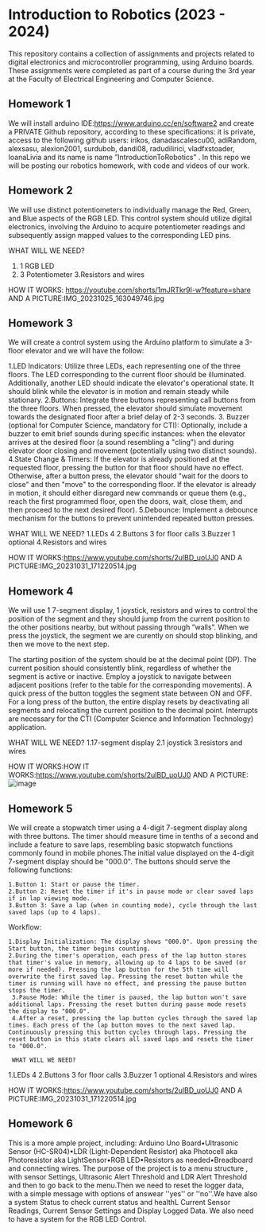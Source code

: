 # Introduction to Robotics (2023 - 2024)

This repository contains a collection of assignments and projects related to digital electronics and microcontroller programming,  using Arduino boards. These assignments were completed as part of a course  during the 3rd year at the Faculty of Electrical Engineering and Computer Science.
  
## Homework 1
We will  install arduino IDE:https://www.arduino.cc/en/software2 and create a PRIVATE Github repository, according to these specifications: 
it is private, access to the following github users: irikos, danadascalescu00, adiRandom, alexsasu, alexion2001, surdubob, dandi08, radudilirici, vladfxstoader, IoanaLivia  and its name is name  ”IntroductionToRobotics” .
In this repo we will be posting our robotics homework, with code and videos of our work.

## Homework 2

We will use distinct potentiometers to individually manage the Red, Green, and Blue aspects of the RGB LED. This control system should utilize digital electronics, involving the Arduino to acquire potentiometer readings and subsequently assign mapped values to the corresponding LED pins.

WHAT WILL WE NEED?
 1. 1 RGB LED
 2. 3 Potentiometer
 3.Resistors and wires

HOW IT WORKS: https://youtube.com/shorts/1mJRTkr9I-w?feature=share
AND A PICTURE:IMG_20231025_163049746.jpg



## Homework 3
We will create a control system using the Arduino platform to simulate a 3-floor elevator and we will have the follow:

1.LED Indicators: Utilize three LEDs, each representing one of the three floors. The LED corresponding to the current floor should be illuminated. Additionally, another LED should indicate the elevator's operational state. It should blink while the elevator is in motion and remain steady while stationary.
2.Buttons: Integrate three buttons representing call buttons from the three floors. When pressed, the elevator should simulate movement towards the designated floor after a brief delay of 2-3 seconds.
3. Buzzer (optional for Computer Science, mandatory for CTI): Optionally, include a buzzer to emit brief sounds during specific instances: when the elevator arrives at the desired floor (a sound resembling a "cling") and during elevator door closing and movement (potentially using two distinct sounds).
4.State Change & Timers: If the elevator is already positioned at the requested floor, pressing the button for that floor should have no effect. Otherwise, after a button press, the elevator should "wait for the doors to close" and then "move" to the corresponding floor. If the elevator is already in motion, it should either disregard new commands or queue them (e.g., reach the first programmed floor, open the doors, wait, close them, and then proceed to the next desired floor).
5.Debounce: Implement a debounce mechanism for the buttons to prevent unintended repeated button presses.

WHAT WILL WE NEED?
1.LEDs 4
2.Buttons 3 for floor calls
3.Buzzer 1 optional
4.Resistors and wires 

HOW IT WORKS:https://www.youtube.com/shorts/2ulBD_uoUJ0
AND A PICTURE:IMG_20231031_171220514.jpg

## Homework 4
We will use 1 7-segment display, 1 joystick, resistors and wires to control the position of
the segment and  they should jump from the current position
to the other positions nearby, but without passing through ”walls”. When we press the joystick, the segment we are curently on should stop blinking, and then we move to the next step.

The starting position of the system should be at the decimal point (DP). The current position should consistently blink, regardless of whether the segment is active or inactive. Employ a joystick to navigate between adjacent positions (refer to the table for the corresponding movements). A quick press of the button toggles the segment state between ON and OFF. For a long press of the button, the entire display resets by deactivating all segments and relocating the current position to the decimal point. Interrupts are necessary for the CTI (Computer Science and Information Technology) application.

WHAT WILL WE NEED?
1.17-segment display
2.1 joystick
3.resistors and wires

HOW IT WORKS:HOW IT WORKS:https://www.youtube.com/shorts/2ulBD_uoUJ0
AND A PICTURE:![image](https://github.com/anamaria1-png/IntroductionToRobotics/assets/89720718/5bc74516-3339-45f8-8bbb-3ea714b71bc5)

## Homework 5
 We will create a stopwatch timer using a 4-digit 7-segment display along with three buttons. The timer should measure time in tenths of a second and include a feature to save laps, resembling basic stopwatch functions commonly found in mobile phones.The initial value displayed on the 4-digit 7-segment display should be "000.0". The buttons should serve the following functions:

    1.Button 1: Start or pause the timer.
    2.Button 2: Reset the timer if it's in pause mode or clear saved laps if in lap viewing mode.
    3.Button 3: Save a lap (when in counting mode), cycle through the last saved laps (up to 4 laps).

Workflow:

    1.Display Initialization: The display shows "000.0". Upon pressing the Start button, the timer begins counting.
    2.During the timer's operation, each press of the lap button stores that timer's value in memory, allowing up to 4 laps to be saved (or more if needed). Pressing the lap button for the 5th time will overwrite the first saved lap. Pressing the reset button while the timer is running will have no effect, and pressing the pause button stops the timer.
     3.Pause Mode: While the timer is paused, the lap button won't save additional laps. Pressing the reset button during pause mode resets the display to "000.0".
     4.After a reset, pressing the lap button cycles through the saved lap times. Each press of the lap button moves to the next saved lap. Continuously pressing this button cycles through laps. Pressing the reset button in this state clears all saved laps and resets the timer to "000.0".

     WHAT WILL WE NEED?
1.LEDs 4
2.Buttons 3 for floor calls
3.Buzzer 1 optional
4.Resistors and wires 

HOW IT WORKS:https://www.youtube.com/shorts/2ulBD_uoUJ0
AND A PICTURE:IMG_20231031_171220514.jpg

## Homework 6
This is a more ample project, including: Arduino Uno Board•Ultrasonic Sensor (HC-SR04)•LDR (Light-Dependent Resistor) aka Photocell aka Photoresistor aka LightSensor•RGB LED•Resistors as needed•Breadboard and connecting wires. The purpose of the project is to a menu structure , with sensor Settings,  Ultrasonic Alert Threshold and LDR Alert Threshold and then to go back to the menu.Then we need to reset the logger data, with a simple message with options of answear ''yes'' or ''no''.We have also a system Status to check current status and healthL Current Sensor Readings, Current Sensor Settings and  Display Logged Data. We also need to have a system for the RGB LED Control.
